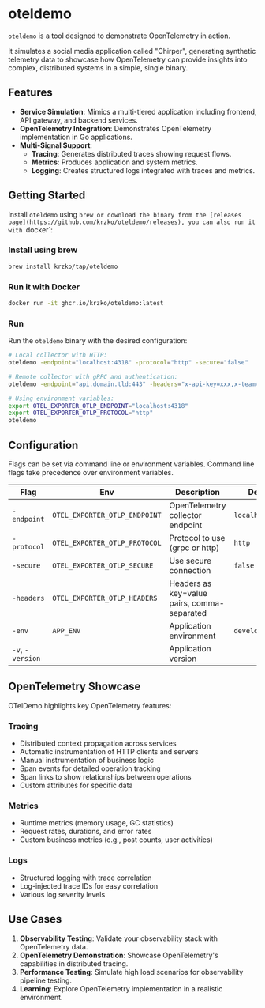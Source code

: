 # oteldemo

`oteldemo` is a tool designed to demonstrate OpenTelemetry in action.

It simulates a social media application called "Chirper", generating synthetic telemetry data to showcase how OpenTelemetry can provide insights into complex, distributed systems in a simple, single binary.

## Features

- **Service Simulation**: Mimics a multi-tiered application including frontend, API gateway, and backend services.
- **OpenTelemetry Integration**: Demonstrates OpenTelemetry implementation in Go applications.
- **Multi-Signal Support**: 
  - **Tracing**: Generates distributed traces showing request flows.
  - **Metrics**: Produces application and system metrics.
  - **Logging**: Creates structured logs integrated with traces and metrics.

## Getting Started

Install `oteldemo` using `brew or download the binary from the [releases page](https://github.com/krzko/oteldemo/releases), you can also run it with `docker`:

### Install using brew

```bash
brew install krzko/tap/oteldemo
```

### Run it with Docker

```bash
docker run -it ghcr.io/krzko/oteldemo:latest
```
### Run

Run the `oteldemo` binary with the desired configuration:

```bash
# Local collector with HTTP:
oteldemo -endpoint="localhost:4318" -protocol="http" -secure="false"

# Remote collector with gRPC and authentication:
oteldemo -endpoint="api.domain.tld:443" -headers="x-api-key=xxx,x-team=xxx" -protocol="grpc" -secure="true"

# Using environment variables:
export OTEL_EXPORTER_OTLP_ENDPOINT="localhost:4318"
export OTEL_EXPORTER_OTLP_PROTOCOL="http"
oteldemo
```

## Configuration

Flags can be set via command line or environment variables. Command line flags take precedence over environment variables.

| Flag | Env | Description | Default |
|------|-----|-------------|---------|
| `-endpoint` | `OTEL_EXPORTER_OTLP_ENDPOINT` | OpenTelemetry collector endpoint | `localhost:4318` |
| `-protocol` | `OTEL_EXPORTER_OTLP_PROTOCOL` | Protocol to use (grpc or http) | `http` |
| `-secure` | `OTEL_EXPORTER_OTLP_SECURE` | Use secure connection | `false` |
| `-headers` | `OTEL_EXPORTER_OTLP_HEADERS` | Headers as key=value pairs, comma-separated | |
| `-env` | `APP_ENV` | Application environment | `development` |
| `-v`, `-version` |  | Application version | |

## OpenTelemetry Showcase

OTelDemo highlights key OpenTelemetry features:

### Tracing
- Distributed context propagation across services
- Automatic instrumentation of HTTP clients and servers
- Manual instrumentation of business logic
- Span events for detailed operation tracking
- Span links to show relationships between operations
- Custom attributes for specific data

### Metrics
- Runtime metrics (memory usage, GC statistics)
- Request rates, durations, and error rates
- Custom business metrics (e.g., post counts, user activities)

### Logs
- Structured logging with trace correlation
- Log-injected trace IDs for easy correlation
- Various log severity levels

## Use Cases

1. **Observability Testing**: Validate your observability stack with OpenTelemetry data.
2. **OpenTelemetry Demonstration**: Showcase OpenTelemetry's capabilities in distributed tracing.
3. **Performance Testing**: Simulate high load scenarios for observability pipeline testing.
4. **Learning**: Explore OpenTelemetry implementation in a realistic environment.
